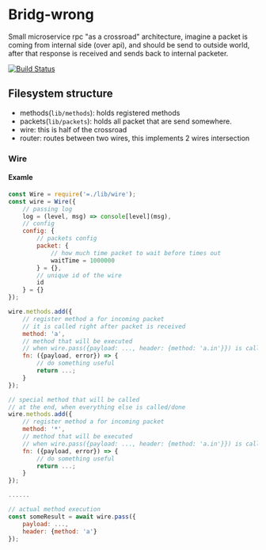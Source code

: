 # Bridg-wrong

Small microservice rpc "as a crossroad" architecture, imagine
a packet is coming from internal side (over api), and should
be send to outside world, after that response is received and
sends back to internal packeter.

[![Build Status](https://travis-ci.com/zetxx/bridg-wrong.svg?branch=master)](https://travis-ci.com/zetxx/bridg-wrong)

## Filesystem structure

- methods(`lib/methods`): holds registered methods
- packets(`lib/packets`): holds all packet that are send somewhere.
- wire: this is half of the crossroad
- router: routes between two wires, this implements 2 wires intersection

### Wire

#### Examle

```javascript
const Wire = require('=./lib/wire');
const wire = Wire({
    // passing log
    log = (level, msg) => console[level](msg),
    // config
    config: {
        // packets config
        packet: {
            // how much time packet to wait before times out
            waitTime = 1000000
        } = {},
        // unique id of the wire
        id
    } = {}
});

wire.methods.add({
    // register method a for incoming packet
    // it is called right after packet is received
    method: 'a',
    // method that will be executed
    // when wire.pass({payload: ..., header: {method: 'a.in'}}) is called
    fn: ({payload, error}) => {
        // do something useful
        return ...;
    }
});

// special method that will be called
// at the end, when everything else is called/done
wire.methods.add({
    // register method a for incoming packet
    method: '*',
    // method that will be executed
    // when wire.pass({payload: ..., header: {method: 'a.in'}}) is called
    fn: ({payload, error}) => {
        // do something useful
        return ...;
    }
});

......

// actual method execution
const someResult = await wire.pass({
    payload: ...,
    header: {method: 'a'}
});

```
